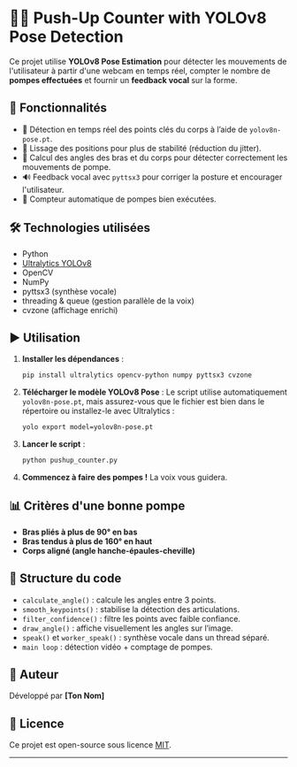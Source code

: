 
# 🏋️‍♂️ Push-Up Counter with YOLOv8 Pose Detection

Ce projet utilise **YOLOv8 Pose Estimation** pour détecter les mouvements de l'utilisateur à partir d'une webcam en temps réel, compter le nombre de **pompes effectuées** et fournir un **feedback vocal** sur la forme.

## 📸 Fonctionnalités

* 📍 Détection en temps réel des points clés du corps à l’aide de `yolov8n-pose.pt`.
* 🧠 Lissage des positions pour plus de stabilité (réduction du jitter).
* 📐 Calcul des angles des bras et du corps pour détecter correctement les mouvements de pompe.
* 🔊 Feedback vocal avec `pyttsx3` pour corriger la posture et encourager l'utilisateur.
* 🧮 Compteur automatique de pompes bien exécutées.

## 🛠️ Technologies utilisées

* Python
* [Ultralytics YOLOv8](https://github.com/ultralytics/ultralytics)
* OpenCV
* NumPy
* pyttsx3 (synthèse vocale)
* threading & queue (gestion parallèle de la voix)
* cvzone (affichage enrichi)

## ▶️ Utilisation

1. **Installer les dépendances** :

   ```bash
   pip install ultralytics opencv-python numpy pyttsx3 cvzone
   ```

2. **Télécharger le modèle YOLOv8 Pose** :
   Le script utilise automatiquement `yolov8n-pose.pt`, mais assurez-vous que le fichier est bien dans le répertoire ou installez-le avec Ultralytics :

   ```bash
   yolo export model=yolov8n-pose.pt
   ```

3. **Lancer le script** :

   ```bash
   python pushup_counter.py
   ```

4. **Commencez à faire des pompes !** La voix vous guidera.

## 📊 Critères d'une bonne pompe

* **Bras pliés à plus de 90° en bas**
* **Bras tendus à plus de 160° en haut**
* **Corps aligné (angle hanche-épaules-cheville)**

## 📁 Structure du code

* `calculate_angle()` : calcule les angles entre 3 points.
* `smooth_keypoints()` : stabilise la détection des articulations.
* `filter_confidence()` : filtre les points avec faible confiance.
* `draw_angle()` : affiche visuellement les angles sur l’image.
* `speak()` et `worker_speak()` : synthèse vocale dans un thread séparé.
* `main loop` : détection vidéo + comptage de pompes.

## 👤 Auteur

Développé par **\[Ton Nom]**

## 📄 Licence

Ce projet est open-source sous licence [MIT](https://opensource.org/licenses/MIT).

---

